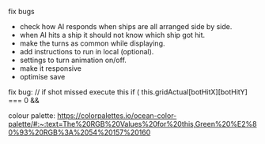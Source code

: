 fix bugs
- check how AI responds when ships are all arranged side by side.
- when AI hits a ship it should not know which ship got hit.
- make the turns as common while displaying.
- add instructions to run in local (optional).
- settings to turn animation on/off.
- make it responsive
- optimise save

fix bug: 
    // if shot missed execute this
    if (
        this.gridActual[botHitX][botHitY] === 0 &&

colour palette: https://colorpalettes.io/ocean-color-palette/#:~:text=The%20RGB%20Values%20for%20this,Green%20%E2%80%93%20RGB%3A%2054%20157%20160